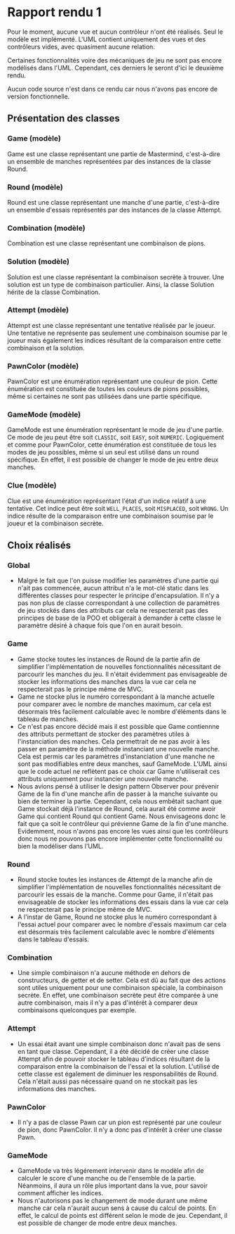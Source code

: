# Rapport rendu 1
Pour le moment, aucune vue et aucun contrôleur n'ont été réalisés. Seul le modèle est implémenté. L'UML contient uniquement des vues et des contrôleurs vides, avec quasiment aucune relation.

Certaines fonctionnalités voire des mécaniques de jeu ne sont pas encore modélisés dans l'UML. Cependant, ces derniers le seront d'ici le deuxième rendu.

Aucun code source n'est dans ce rendu car nous n'avons pas encore de version fonctionnelle.
## Présentation des classes
### Game (modèle)
Game est une classe représentant une partie de Mastermind, c'est-à-dire un ensemble de manches représentées par des instances de la classe Round.
### Round (modèle)
Round est une classe représentant une manche d'une partie, c'est-à-dire un ensemble d'essais représentés par des instances de la classe Attempt.
### Combination (modèle)
Combination est une classe représentant une combinaison de pions.
### Solution (modèle)
Solution est une classe représentant la combinaison secrète à trouver. Une solution est un type de combinaison particulier. Ainsi, la classe Solution hérite de la classe Combination.
### Attempt (modèle)
Attempt est une classe représentant une tentative réalisée par le joueur. Une tentative ne représente pas seulement une combinaison soumise par le joueur mais également les indices résultant de la comparaison entre cette combinaison et la solution.
### PawnColor (modèle)
PawnColor est une énumération représentant une couleur de pion. Cette énumération est constituée de toutes les couleurs de pions possibles, même si certaines ne sont pas utilisées dans une partie spécifique.
### GameMode (modèle)
GameMode est une énumération représentant le mode de jeu d'une partie. Ce mode de jeu peut être soit `CLASSIC`, soit `EASY`, soit `NUMERIC`. Logiquement et comme pour PawnColor, cette énumération est constituée de tous les modes de jeu possibles, même si un seul est utilisé dans un round spécifique. En effet, il est possible de changer le mode de jeu entre deux manches.
### Clue (modèle)
Clue est une énumération représentant l'état d'un indice relatif à une tentative. Cet indice peut être soit `WELL_PLACES`, soit `MISPLACED`, soit `WRONG`. Un indice résulte de la comparaison entre une combinaison soumise par le joueur et la combinaison secrète.
## Choix réalisés
### Global
- Malgré le fait que l'on puisse modifier les paramètres d'une partie qui n'ait pas commencée, aucun attribut n'a le mot-clé static dans les différentes classes pour respecter le principe d'encapsulation. Il n'y a pas non plus de classe correspondant à une collection de paramètres de jeu stockés dans des attributs car cela ne respecterait pas des principes de base de la POO et obligerait à demander à cette classe le paramètre désiré à chaque fois que l'on en aurait besoin.
### Game
- Game stocke toutes les instances de Round de la partie afin de simplifier l'implémentation de nouvelles fonctionnalités nécessitant de parcourir les manches du jeu. Il n'était évidemment pas envisageable de stocker les informations des manches dans la vue car cela ne respecterait pas le principe même de MVC.
- Game ne stocke plus le numéro correspondant à la manche actuelle pour comparer avec le nombre de manches maximum, car cela est désormais très facilement calculable avec le nombre d'éléments dans le tableau de manches.
- Ce n'est pas encore décidé mais il est possible que Game contiennne des attributs permettant de stocker des paramètres utiles à l'instanciation des manches. Cela permettrait de ne pas avoir à les passer en paramètre de la méthode instanciant une nouvelle manche. Cela est permis car les paramètres d'instanciation d'une manche ne sont pas modifiables entre deux manches, sauf GameMode. L'UML ainsi que le code actuel ne reflètent pas ce choix car Game n'utiliserait ces attributs uniquement pour instancier une nouvelle manche.
- Nous avions pensé à utiliser le design pattern Observer pour prévenir Game de la fin d'une manche afin de passer à la manche suivante ou bien de terminer la partie. Cependant, cela nous embêtait sachant que Game stockait déjà l'instance de Round, cela aurait été comme avoir Game qui contient Round qui contient Game. Nous envisageons donc le fait que ça soit le contrôleur qui prévienne Game de la fin d'une manche. Evidemment, nous n'avons pas encore les vues ainsi que les contrôleurs donc nous ne pouvons pas encore implémenter cette fonctionnalité ou bien la modéliser dans l'UML.
### Round
- Round stocke toutes les instances de Attempt de la manche afin de simplifier l'implémentation de nouvelles fonctionnalités nécessitant de parcourir les essais de la manche. Comme pour Game, il n'était pas envisageable de stocker les informations des essais dans la vue car cela ne respecterait pas le principe même de MVC.
- A l'instar de Game, Round ne stocke plus le numéro correspondant à l'essai actuel pour comparer avec le nombre d'essais maximum car cela est désormais très facilement calculable avec le nombre d'éléments dans le tableau d'essais.
### Combination
- Une simple combinaison n'a aucune méthode en dehors de constructeurs, de getter et de setter. Cela est dû au fait que des actions sont utiles uniquement pour une combinaison spéciale, la combinaison secrète. En effet, une combinaison secrète peut être comparée à une autre combinaison, mais il n'y a pas d'intérêt à comparer deux combinaisons quelconques par exemple.
### Attempt
- Un essai était avant une simple combinaison donc n'avait pas de sens en tant que classe. Cependant, il a été décidé de créer une classe Attempt afin de pouvoir stocker le tableau d'indices résultant de la comparaison entre la combinaison de l'essai et la solution. L'utilisé de cette classe est également de diminuer les responsabilités de Round. Cela n'était aussi pas nécessaire quand on ne stockait pas les informations des manches.
### PawnColor
- Il n'y a pas de classe Pawn car un pion est représenté par une couleur de pion, donc PawnColor. Il n'y a donc pas d'intérêt à créer une classe Pawn.
### GameMode
- GameMode va très légérement intervenir dans le modèle afin de calculer le score d'une manche ou de l'ensemble de la partie. Néanmoins, il aura un rôle plus important dans la vue, pour savoir comment afficher les indices.
- Nous n'autorisons pas le changement de mode durant une même manche car cela n'aurait aucun sens à cause du calcul de points. En effet, le calcul de points est différent selon le mode de jeu. Cependant, il est possible de changer de mode entre deux manches.